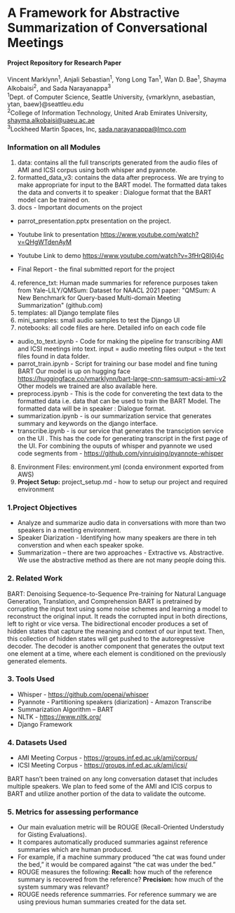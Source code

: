 # A Framework for Abstractive Summarization of Conversational Meetings
#### Project Repository for Research Paper

Vincent Marklynn<sup>1</sup>, Anjali Sebastian<sup>1</sup>, Yong Long Tan<sup>1</sup>, Wan D. Bae<sup>1</sup>,
Shayma Alkobaisi<sup>2</sup>, and Sada Narayanappa<sup>3</sup> <br>
<sup>1</sup>Dept. of Computer Science, Seattle University, {vmarklynn, asebastian, ytan, baew}@seattleu.edu <br>
<sup>2</sup>College of Information Technology, United Arab Emirates University, shayma.alkobaisi@uaeu.ac.ae <br>
<sup>3</sup>Lockheed Martin Spaces, Inc, sada.narayanappa@lmco.com

### Information on all Modules
1. data: contains all the full transcripts generated from the audio files of AMI and ICSI corpus using both whisper and pyannote.
2. formatted_data_v3: contains the data after preprocess. We are trying to make appropriate for input to the BART model. The formatted data takes the data and converts it to speaker : Dialogue format that the BART model can be trained on.
3. docs - Important documents on the project
- parrot_presentation.pptx presentation on the project. 
- Youtube link to presentation https://www.youtube.com/watch?v=QHgWTdenAyM
- Youtube Link to demo https://www.youtube.com/watch?v=3fHrQ8I0j4c

- Final Report - the final submitted report for the project


4. reference_txt:  Human made summaries for reference purposes taken from  Yale-LILY/QMSum: Dataset for NAACL 2021 paper: "QMSum: A New Benchmark for Query-based Multi-domain Meeting Summarization" (github.com)  
5. templates: all Django template files
6. mini_samples: small audio samples to test the Django UI
7. notebooks: all code files are here. Detailed info on each code file
- audio_to_text.ipynb - Code for making the pipeline for transcribing AMI and ICSI meetings into text. input = audio meeting files output = the text files found in data folder.
- parrot_train.ipynb - Script for training our base model and fine tuning BART 
Our model is up on hugging face  https://huggingface.co/vmarklynn/bart-large-cnn-samsum-acsi-ami-v2
Other models we trained are also available here. 
- preprocess.ipynb - This is the code for convereting the text data to the formatted data i.e. data that can be used to train the BART Model. The formatted data will be in speaker : Dialogue format.
- summarization.ipynb - is our summarization service that generates summary and keywords on the django interface.
- transcribe.ipynb -  is our service that generates the transciption service on the UI . This has the code for generating transcript in the first page of the UI. For combining the ouputs of whisper and pyannote we used code segments from - https://github.com/yinruiqing/pyannote-whisper 
8. Environment Files: environment.yml (conda environment exported from AWS)
9. **Project Setup:** project_setup.md - how to setup our project and required environment


### 1.Project Objectives
- Analyze and summarize audio data in conversations with more than two speakers in a meeting environment.
- Speaker Diarization - Identifying how many speakers are there in teh converstion and when each speaker spoke.  
- Summarization – there are two approaches - Extractive vs. Abstractive. We use the abstractive method as there are not many people doing this. 

### 2. Related Work
BART: Denoising Sequence-to-Sequence Pre-training for Natural Language Generation, Translation, and Comprehension 
BART is pretrained by corrupting the input text using some noise schemes and learning a model to reconstruct the original input. It reads the corrupted input in both directions, left to right or vice versa. The bidirectional encoder produces a set of hidden states that capture the meaning and context of our input text. Then, this collection of hidden states will get pushed to the autoregressive decoder. The decoder is another component that generates the output text one element at a time, where each element is conditioned on the previously generated elements.

### 3. Tools Used
- Whisper -  https://github.com/openai/whisper  
- Pyannote - Partitioning speakers (diarization) - Amazon Transcribe 
- Summarization Algorithm – BART 
- NLTK - https://www.nltk.org/
- Django Framework  

### 4. Datasets Used
- AMI Meeting Corpus - https://groups.inf.ed.ac.uk/ami/corpus/ 
- ICSI Meeting Corpus - https://groups.inf.ed.ac.uk/ami/icsi/ 

BART hasn’t been trained on any long conversation dataset that includes multiple speakers. We plan to feed some of the AMI and ICIS corpus to BART and utilize another portion of the data to validate the outcome. 

### 5. Metrics for assessing performance
- Our main evaluation metric will be ROUGE (Recall-Oriented Understudy for Gisting Evaluations). 
- It compares automatically produced summaries against reference summaries which are human produced. 
- For example, if a machine summary produced “the cat was found under the bed,” it would be compared against “the cat was under the bed.” 
- ROUGE measures the following: **Recall:** how much of the reference summary is recovered from the reference? **Precision:** how much of the system summary was relevant? 
- ROUGE needs reference summarries. For reference summary we are using previous human summaries created for the data set.
